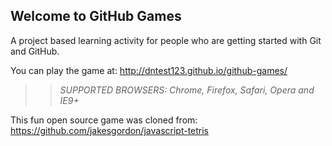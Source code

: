 ## Welcome to GitHub Games

A project based learning activity for people who are getting started with Git and GitHub.

You can play the game at: http://dntest123.github.io/github-games/

>> _*SUPPORTED BROWSERS*: Chrome, Firefox, Safari, Opera and IE9+_

This fun open source game was cloned from: https://github.com/jakesgordon/javascript-tetris
